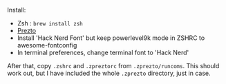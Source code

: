 Install:

* Zsh : `brew install zsh`
* [Prezto](https://github.com/sorin-ionescu/prezto)
* Install 'Hack Nerd Font' but keep powerlevel9k mode in ZSHRC to awesome-fontconfig
* In terminal preferences, change terminal font to 'Hack Nerd'

After that, copy `.zshrc` and `.zpreztorc` from `.zprezto/runcoms`.
This should work out, but I have included the whole `.zprezto` directory, just in case.
